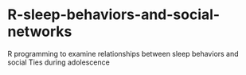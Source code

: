 # R-sleep-behaviors-and-social-networks
R programming to examine relationships between sleep behaviors and social Ties during adolescence
